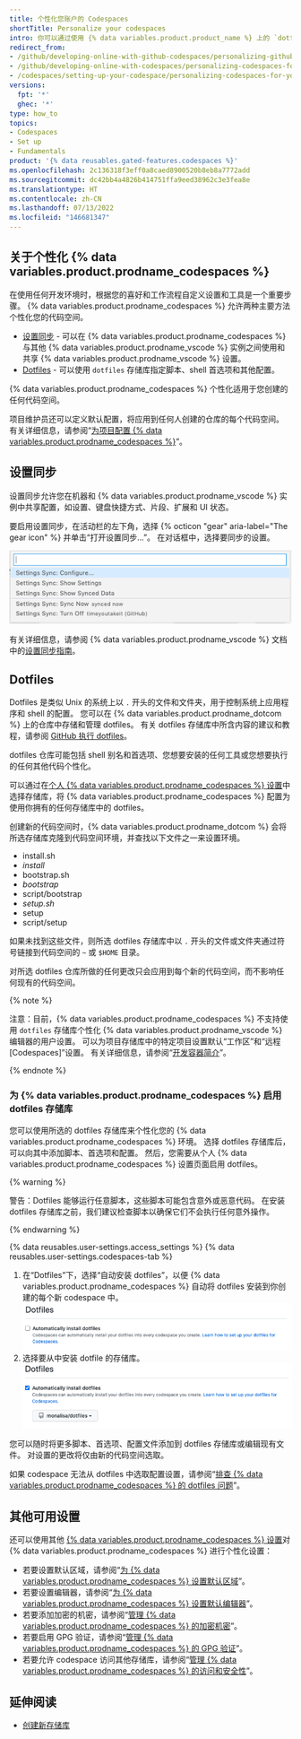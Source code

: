 ```yaml
---
title: 个性化您账户的 Codespaces
shortTitle: Personalize your codespaces
intro: 你可以通过使用 {% data variables.product.product_name %} 上的 `dotfiles` 存储库或使用设置同步来个性化 {% data variables.product.prodname_codespaces %}。
redirect_from:
- /github/developing-online-with-github-codespaces/personalizing-github-codespaces-for-your-account
- /github/developing-online-with-codespaces/personalizing-codespaces-for-your-account
- /codespaces/setting-up-your-codespace/personalizing-codespaces-for-your-account
versions:
  fpt: '*'
  ghec: '*'
type: how_to
topics:
- Codespaces
- Set up
- Fundamentals
product: '{% data reusables.gated-features.codespaces %}'
ms.openlocfilehash: 2c136318f3eff0a8caed8900520b8eb8a7772add
ms.sourcegitcommit: dc42bb4a4826b414751ffa9eed38962c3e3fea8e
ms.translationtype: HT
ms.contentlocale: zh-CN
ms.lasthandoff: 07/13/2022
ms.locfileid: "146681347"
---
```

## <a name="about-personalizing--data-variablesproductprodname_codespaces-"></a>关于个性化 {% data variables.product.prodname_codespaces %}

在使用任何开发环境时，根据您的喜好和工作流程自定义设置和工具是一个重要步骤。 {% data variables.product.prodname_codespaces %} 允许两种主要方法个性化您的代码空间。

- [设置同步](#settings-sync) - 可以在 {% data variables.product.prodname_codespaces %} 与其他 {% data variables.product.prodname_vscode %} 实例之间使用和共享 {% data variables.product.prodname_vscode %} 设置。
- [Dotfiles](#dotfiles) - 可以使用 `dotfiles` 存储库指定脚本、shell 首选项和其他配置。

{% data variables.product.prodname_codespaces %} 个性化适用于您创建的任何代码空间。

项目维护员还可以定义默认配置，将应用到任何人创建的仓库的每个代码空间。 有关详细信息，请参阅“[为项目配置 {% data variables.product.prodname_codespaces %}](/github/developing-online-with-codespaces/configuring-codespaces-for-your-project)”。

## <a name="settings-sync"></a>设置同步

设置同步允许您在机器和 {% data variables.product.prodname_vscode %} 实例中共享配置，如设置、键盘快捷方式、片段、扩展和 UI 状态。

要启用设置同步，在活动栏的左下角，选择 {% octicon "gear" aria-label="The gear icon" %} 并单击“打开设置同步...”。 在对话框中，选择要同步的设置。

![在管理菜单中设置同步选项](/assets/images/help/codespaces/codespaces-manage-settings-sync.png)

有关详细信息，请参阅 {% data variables.product.prodname_vscode %} 文档中的[设置同步指南](https://code.visualstudio.com/docs/editor/settings-sync)。

## <a name="dotfiles"></a>Dotfiles

Dotfiles 是类似 Unix 的系统上以 `.` 开头的文件和文件夹，用于控制系统上应用程序和 shell 的配置。 您可以在 {% data variables.product.prodname_dotcom %} 上的仓库中存储和管理 dotfiles。 有关 dotfiles 存储库中所含内容的建议和教程，请参阅 [GitHub 执行 dotfiles](https://dotfiles.github.io/)。

dotfiles 仓库可能包括 shell 别名和首选项、您想要安装的任何工具或您想要执行的任何其他代码个性化。

可以通过在[个人 {% data variables.product.prodname_codespaces %} 设置](https://github.com/settings/codespaces)中选择存储库，将 {% data variables.product.prodname_codespaces %} 配置为使用你拥有的任何存储库中的 dotfiles。

创建新的代码空间时，{% data variables.product.prodname_dotcom %} 会将所选存储库克隆到代码空间环境，并查找以下文件之一来设置环境。

* install.sh
* _install_
* bootstrap.sh
* _bootstrap_
* script/bootstrap
* _setup.sh_
* setup
* script/setup

如果未找到这些文件，则所选 dotfiles 存储库中以 `.` 开头的文件或文件夹通过符号链接到代码空间的 `~` 或 `$HOME` 目录。

对所选 dotfiles 仓库所做的任何更改只会应用到每个新的代码空间，而不影响任何现有的代码空间。

{% note %}

注意：目前，{% data variables.product.prodname_codespaces %} 不支持使用 `dotfiles` 存储库个性化 {% data variables.product.prodname_vscode %} 编辑器的用户设置。 可以为项目存储库中的特定项目设置默认“工作区”和“远程 [Codespaces]”设置。  有关详细信息，请参阅“[开发容器简介](/github/developing-online-with-codespaces/configuring-codespaces-for-your-project#creating-a-custom-dev-container-configuration)”。

{% endnote %}

### <a name="enabling-your-dotfiles-repository-for--data-variablesproductprodname_codespaces-"></a>为 {% data variables.product.prodname_codespaces %} 启用 dotfiles 存储库

您可以使用所选的 dotfiles 存储库来个性化您的 {% data variables.product.prodname_codespaces %} 环境。 选择 dotfiles 存储库后，可以向其中添加脚本、首选项和配置。 然后，您需要从个人 {% data variables.product.prodname_codespaces %} 设置页面启用 dotfiles。

{% warning %}

警告：Dotfiles 能够运行任意脚本，这些脚本可能包含意外或恶意代码。 在安装 dotfiles 存储库之前，我们建议检查脚本以确保它们不会执行任何意外操作。

{% endwarning %}

{% data reusables.user-settings.access_settings %} {% data reusables.user-settings.codespaces-tab %}
1. 在“Dotfiles”下，选择“自动安装 dotfiles”，以便 {% data variables.product.prodname_codespaces %} 自动将 dotfiles 安装到你创建的每个新 codespace 中。
   ![安装 dotfiles](/assets/images/help/codespaces/install-custom-dotfiles.png)
2. 选择要从中安装 dotfile 的存储库。
   ![选择 dotfiles 存储库](/assets/images/help/codespaces/select-dotfiles-repo.png)

您可以随时将更多脚本、首选项、配置文件添加到 dotfiles 存储库或编辑现有文件。 对设置的更改将仅由新的代码空间选取。

如果 codespace 无法从 dotfiles 中选取配置设置，请参阅“[排查 {% data variables.product.prodname_codespaces %} 的 dotfiles 问题](/codespaces/troubleshooting/troubleshooting-dotfiles-for-codespaces)”。

## <a name="other-available-settings"></a>其他可用设置

还可以使用其他 [{% data variables.product.prodname_codespaces %} 设置](https://github.com/settings/codespaces)对 {% data variables.product.prodname_codespaces %} 进行个性化设置：

- 若要设置默认区域，请参阅“[为 {% data variables.product.prodname_codespaces %} 设置默认区域](/codespaces/managing-your-codespaces/setting-your-default-region-for-codespaces)”。
- 若要设置编辑器，请参阅“[为 {% data variables.product.prodname_codespaces %} 设置默认编辑器](/codespaces/managing-your-codespaces/setting-your-default-editor-for-codespaces)”。
- 若要添加加密的机密，请参阅“[管理 {% data variables.product.prodname_codespaces %} 的加密机密](/github/developing-online-with-codespaces/managing-encrypted-secrets-for-codespaces)”。
- 若要启用 GPG 验证，请参阅“[管理 {% data variables.product.prodname_codespaces %} 的 GPG 验证](/github/developing-online-with-codespaces/managing-gpg-verification-for-codespaces)”。
- 若要允许 codespace 访问其他存储库，请参阅“[管理 {% data variables.product.prodname_codespaces %} 的访问和安全性](/github/developing-online-with-codespaces/managing-access-and-security-for-codespaces)”。

## <a name="further-reading"></a>延伸阅读

* [创建新存储库](/github/creating-cloning-and-archiving-repositories/creating-a-new-repository)
